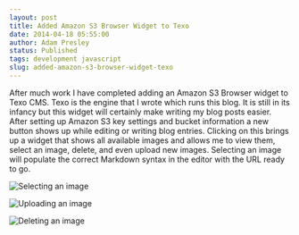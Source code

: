 ```yaml
---
layout: post
title: Added Amazon S3 Browser Widget to Texo
date: 2014-04-18 05:55:00
author: Adam Presley
status: Published
tags: development javascript
slug: added-amazon-s3-browser-widget-texo
---
```


After much work I have completed adding an Amazon S3 Browser widget to Texo CMS. Texo is the engine that I wrote which runs this blog. It is still in its infancy but this widget will certainly make writing my blog posts easier. After setting up Amazon S3 key settings and bucket information a new button shows up while editing or writing blog entries. Clicking on this brings up a widget that shows all available images and allows me to view them, select an image, delete, and even upload new images. Selecting an image will populate the correct Markdown syntax in the editor with the URL ready to go.

![Selecting an image](http://www.adampresley.com.s3.amazonaws.com/posts/amazon-s3-browser-2.png)

![Uploading an image](http://www.adampresley.com.s3.amazonaws.com/posts/amazon-s3-browser-3.png)

![Deleting an image](http://www.adampresley.com.s3.amazonaws.com/posts/amazon-s3-browser-4.png)
